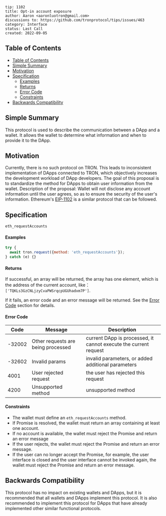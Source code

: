 ```
tip: 1102
title: Opt-in account exposure
author: Aaron <aaronluotron@gmail.com>
discussions to: https://github.com/tronprotocol/tips/issues/463
category: Interface
status: Last Call
created: 2022-09-05
```
## Table of Contents
- [Table of Contents](#table-of-contents)
- [Simple Summary](#simple-summary)
- [Motivation](#motivation)
- [Specification](#specification)
    - [Examples](#examples)
    - [Returns](#returns)
    - [Error Code](#error-code)
    - [Constraints](#constraints)
- [Backwards Compatibility](#backwards-compatibility)


## Simple Summary
This protocol is used to describe the communication between a DApp and a wallet. It allows the wallet to determine what information and when to provide it to the DApp.

## Motivation
Currently, there is no such protocol on TRON. This leads to inconsistent implementation of DApps connected to TRON, which objectively increases the development workload of DApp developers.
The goal of this proposal is to standardize the method for DApps to obtain user information from the wallet.
Description of the proposal: Wallet will not disclose any account information until the user agrees, so as to ensure the security of the user's information.
Ethereum's [EIP-1102](https://eips.ethereum.org/EIPS/eip-1102) is a similar protocol that can be followed.

## Specification
`eth_requestAccounts`
#### Examples
```javascript
try {
  await tron.request({method: 'eth_requestAccounts'});
} catch (e) {}
```
#### Returns
If successful, an array will be returned, the array has one element, which is the address of the current account, like：
`['TQKLs3GzCNLjzyCvaPWSrqcpUGUhadxm7P']`.

If it fails, an error code and an error message will be returned. See the [Error Code](error-code) section for details.
#### Error Code
|  Code   | Message  | Description |
|  ----  | ----  | ---- |
| -32002  | Other requests are being processed | current DApp is processed, it cannot execute the current request |
| -32602  | Invalid params | invalid parameters, or added additional parameters |
| 4001  | User rejected request | the user has rejected this request |
| 4200  | Unsupported method | unsupported method |

#### Constraints
 - The wallet must define an `eth_requestAccounts` method.
 - If Promise is resolved, the wallet must return an array containing at least one account.
 - If no account is available, the wallet must reject the Promise and return an error message
 - If the user rejects, the wallet must reject the Promise and return an error message.
 - If the user can no longer accept the Promise, for example, the user interface is closed and the user interface cannot be invoked again, the wallet must reject the Promise and return an error message.


## Backwards Compatibility
This protocol has no impact on existing wallets and DApps, but it is recommended that all wallets and DApps implement this protocol.
It is also recommended to implement this protocol for DApps that have already implemented other similar functional protocols.
